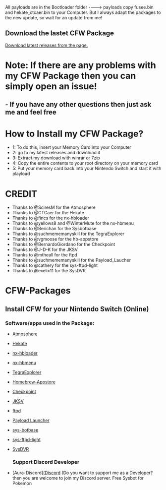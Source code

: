 All payloads are in the Bootloader folder ----> payloads copy fusee.bin and hekate_ctcaer.bin to your Computer. But I always adapt the packages to the new update, so wait for an update from me!

## Download the lastet CFW Package 
[Download latest releases from the page.](https://github.com/Aura67/CFW-Packages-/releases)

# Note: If there are any problems with my CFW Package then you can simply open an issue!
## - If you have any other questions then just ask me and feel free

# How to Install my CFW Package?
  
- 1: To do this, insert your Memory Card into your Computer
- 2: go to my latest releases and download it
- 3: Extract my download with winrar or 7zip
- 4: Copy the entire contents to your root directory on your memory card
- 5: Put your memory card back into your Nintendo Switch and start it with playload

# CREDIT

- Thanks to @SciresM for the Atmosphere
- Thanks to @CTCaer for the Hekate   
- Thanks to @fincs for the nx-hbloader
- Thanks to @yellows8 and @WinterMute for the nx-hbmenu
- Thanks to @Berichan for the Sysbotbase    
- Thanks to @suchmememanyskill for the TegraExplorer 
- Thanks to @vgmoose for the hb-appstore
- Thanks to @BernardoGiordano for the Checkpoint
- Thanks to @J-D-K for the JKSV
- Thanks to @mtheall for the ftpd
- Thanks to @suchmememanyskill for the Payload_Laucher
- Thanks to @cathery for the sys-ftpd-light
- Thanks to @exelix11 for the SysDVR 

# CFW-Packages
## Install CFW for your Nintendo Switch (Online)
### Software/apps used in the Package:
- [Atmosphere](https://github.com/Atmosphere-NX/Atmosphere/releases/)
- [Hekate](https://github.com/CTCaer/hekate/releases/)
- [nx-hbloader](https://github.com/switchbrew/nx-hbloader/releases)
- [nx-hbmenu](https://github.com/switchbrew/nx-hbmenu/releases)
- [TegraExplorer](https://github.com/suchmememanyskill/TegraExplorer/releases)
- [Homebrew-Appstore](https://github.com/fortheusers/hb-appstore/releases)
- [Checkpoint](https://github.com/BernardoGiordano/Checkpoint/releases)
- [JKSV](https://github.com/J-D-K/JKSV/releases)
- [ftpd](https://github.com/mtheall/ftpd/releases)
- [Payload Launcher](https://github.com/suchmememanyskill/Payload_Launcher/releases)
- [sys-botbase](https://github.com/olliz0r/sys-botbase/releases)
- [sys-ftpd-light](https://github.com/cathery/sys-ftpd/releases)
- [SysDVR](https://github.com/exelix11/SysDVR/releases)

  ### Support Discord Developer
- [Aura-Discord]([Discord](https://discord.gg/Kz78AQhBQw) (Do you want to support me as a Developer? then you are welcome to join my Discord server. Free Sysbot for Pokemon
  



